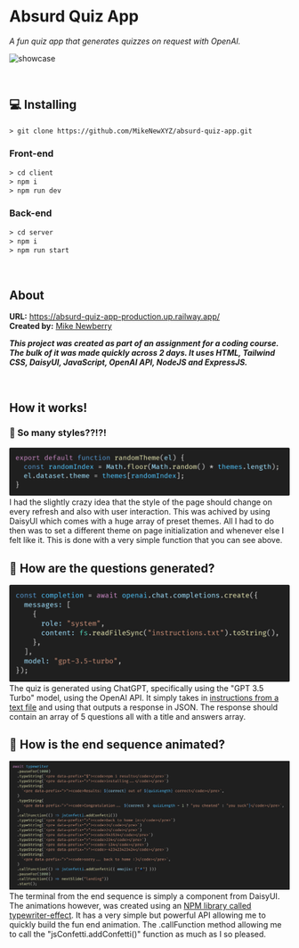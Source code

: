 # Absurd Quiz App
*A fun quiz app that generates quizzes on request with OpenAI.*

![showcase](./assets/showcase.gif)

</br>

## 💻 Installing

```console
> git clone https://github.com/MikeNewXYZ/absurd-quiz-app.git
```

### Front-end
```console
> cd client
> npm i
> npm run dev
```

### Back-end
```console
> cd server
> npm i
> npm run start
```

</br>

## About
**URL:** https://absurd-quiz-app-production.up.railway.app/ <br>
**Created by:** [Mike Newberry](https://github.com/MikeNewXYZ)

**_This project was created as part of an assignment for a coding course. The bulk of it was made quickly across 2 days. It uses HTML, Tailwind CSS, DaisyUI, JavaScript, OpenAI API, NodeJS and ExpressJS._**

</br>

## How it works!

### 🎨 So many styles??!?!
[![random theme function](./assets/random-theme.png)](./client/src/lib/random-theme.js)
I had the slightly crazy idea that the style of the page should change on every refresh and also with user interaction. This was achived by using DaisyUI which comes with a huge array of preset themes. All I had to do then was to set a different theme on page initialization and whenever else I felt like it. This is done with a very simple function that you can see above.

## 🤖 How are the questions generated?
[![chatgpt api](./assets/openai-api.png)](./server/server.js)
The quiz is generated using ChatGPT, specifically using the "GPT 3.5 Turbo" model, using the OpenAI API. It simply takes in [instructions from a text file](./server/instructions.txt) and using that outputs a response in JSON. The response should contain an array of 5 questions all with a title and answers array.

## 🕺 How is the end sequence animated?
[![end sequence](./assets/end-sequence.png)](./client/src/slides/summary-slide.js)
The terminal from the end sequence is simply a component from DaisyUI. The animations however, was created using an [NPM library called typewriter-effect](https://www.npmjs.com/package/typewriter-effect). It has a very simple but powerful API allowing me to quickly build the fun end animation. The .callFunction method allowing me to call the "jsConfetti.addConfetti()" function as much as I so pleased.


